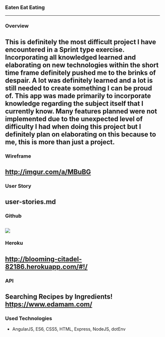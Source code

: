 ### Eaten Eat Eating
---

### Overview

This is definitely the most difficult project I have encountered in a Sprint type exercise. Incorporating all knowledged learned and elaborating on new technologies within the short time frame definitely pushed me to the brinks of despair. A lot was definitely learned and a lot is still needed to create something I can be proud of. This app was made primarily to incorporate  knowledge regarding the subject itself that I currently know. Many features planned were not implemented due to the unexpected level of difficulty I had when doing this project but I definitely plan on elaborating on this because to me, this is more than just a project. 
---

### Wireframe

http://imgur.com/a/MBuBG
---

### User Story

user-stories.md
---

### Github

![](https://baokhoavu.github.io/project_04)
---

### Heroku

http://blooming-citadel-82186.herokuapp.com/#!/
---

### API

Searching Recipes by Ingredients!
https://www.edamam.com/
---

### Used Technologies

- AngularJS, ES6, CSS5, HTML, Express, NodeJS, dotEnv

